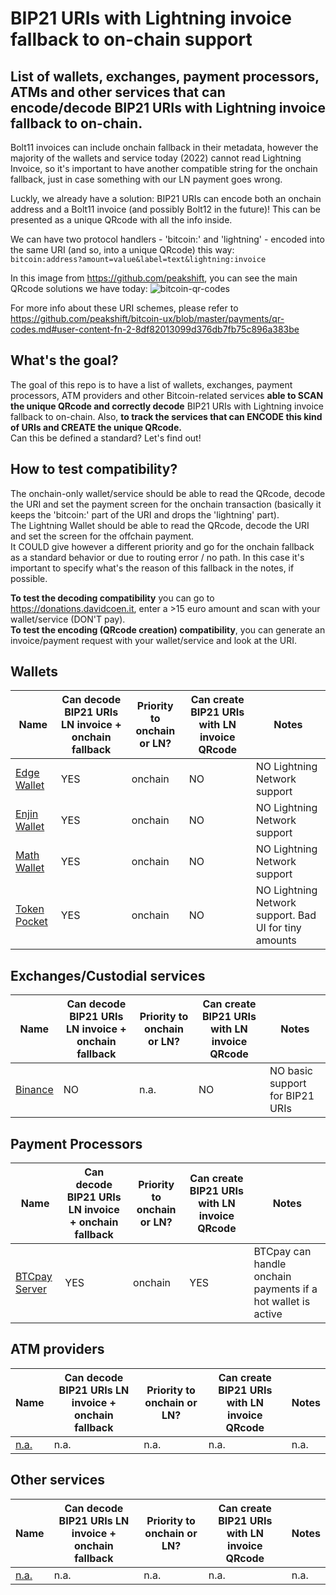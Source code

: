 # BIP21 URIs with Lightning invoice fallback to on-chain support
## List of wallets, exchanges, payment processors, ATMs and other services that can encode/decode BIP21 URIs with Lightning invoice fallback to on-chain.

Bolt11 invoices can include onchain fallback in their metadata, however the majority of the wallets and service today (2022) cannot read Lightning Invoice, so it's important to have another compatible string for the onchain fallback, just in case something with our LN payment goes wrong.

Luckly, we already have a solution: BIP21 URIs can encode both an onchain address and a Bolt11 invoice (and possibly Bolt12 in the future)!
This can be presented as a unique QRcode with all the info inside.

We can have two protocol handlers - 'bitcoin:' and 'lightning' - encoded into the same URI (and so, into a unique QRcode) this way:
<br> `bitcoin:address?amount=value&label=text&lightning:invoice`

In this image from https://github.com/peakshift, you can see the main QRcode solutions we have today:
![bitcoin-qr-codes](https://user-images.githubusercontent.com/38695835/158013267-5486f8ae-3674-4dfe-a629-bbe1dcad72ec.svg)

For more info about these URI schemes, please refer to https://github.com/peakshift/bitcoin-ux/blob/master/payments/qr-codes.md#user-content-fn-2-8df82013099d376db7fb75c896a383be

## What's the goal?
The goal of this repo is to have a list of wallets, exchanges, payment processors, ATM providers and other Bitcoin-related services <b>able to SCAN the unique QRcode and correctly decode</b> BIP21 URIs with Lightning invoice fallback to on-chain. Also, <b>to track the services that can ENCODE this kind of URIs and CREATE the unique QRcode.</b>
<br>Can this be defined a standard? Let's find out!

## How to test compatibility?
The onchain-only wallet/service should be able to read the QRcode, decode the URI and set the payment screen for the onchain transaction (basically it keeps the 'bitcoin:' part of the URI and drops the 'lightning' part).
<br>The Lightning Wallet should be able to read the QRcode, decode the URI and set the screen for the offchain payment. <br>It COULD give however a different priority and go for the onchain fallback as a standard behavior or due to routing error / no path. In this case it's important to specify what's the reason of this fallback in the notes, if possible.

<b>To test the decoding compatibility</b> you can go to https://donations.davidcoen.it, enter a >15 euro amount and scan with your wallet/service (DON'T pay). <br>
 <b>To test the encoding (QRcode creation) compatibility</b>, you can generate an invoice/payment request with your wallet/service and look at the URI.

## Wallets

 Name | Can decode BIP21 URIs LN invoice + onchain fallback | Priority to onchain or LN? | Can create BIP21 URIs with LN invoice QRcode | Notes |
 ------------ | ------------- | ------------- | ------------ | ------------- | 
[Edge Wallet](https://edge.app) | YES | onchain | NO | NO Lightning Network support
[Enjin Wallet](https://enjin.io/products/wallet) | YES | onchain | NO | NO Lightning Network support
[Math Wallet](https://mathwallet.org/en-us/) | YES | onchain | NO | NO Lightning Network support
[Token Pocket](https://www.tokenpocket.pro/en/developer) | YES | onchain | NO | NO Lightning Network support. Bad UI for tiny amounts



## Exchanges/Custodial services

 Name | Can decode BIP21 URIs LN invoice + onchain fallback | Priority to onchain or LN? | Can create BIP21 URIs with LN invoice QRcode | Notes |
 ------------ | ------------- | ------------- | ------------ | ------------- | 
[Binance](https://www.binance.com/it) | NO | n.a. | NO | NO basic support for BIP21 URIs


## Payment Processors

 Name | Can decode BIP21 URIs LN invoice + onchain fallback | Priority to onchain or LN? | Can create BIP21 URIs with LN invoice QRcode | Notes |
 ------------ | ------------- | ------------- | ------------ | ------------- | 
[BTCpay Server](https://btcpayserver.org/) | YES | onchain | YES | BTCpay can handle onchain payments if a hot wallet is active


## ATM providers

 Name | Can decode BIP21 URIs LN invoice + onchain fallback | Priority to onchain or LN? | Can create BIP21 URIs with LN invoice QRcode | Notes |
 ------------ | ------------- | ------------- | ------------ | ------------- | 
[n.a.](https://#) | n.a. | n.a. | n.a. | n.a.


## Other services

 Name | Can decode BIP21 URIs LN invoice + onchain fallback | Priority to onchain or LN? | Can create BIP21 URIs with LN invoice QRcode | Notes |
 ------------ | ------------- | ------------- | ------------ | ------------- | 
[n.a.](https://#) | n.a. | n.a. | n.a. | n.a.

